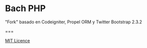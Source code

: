 Bach PHP
===

"Fork" basado en Codeigniter, Propel ORM y Twitter Bootstrap 2.3.2

===

[MIT Licence](http://opensource.org/licenses/MIT "Licencia")

